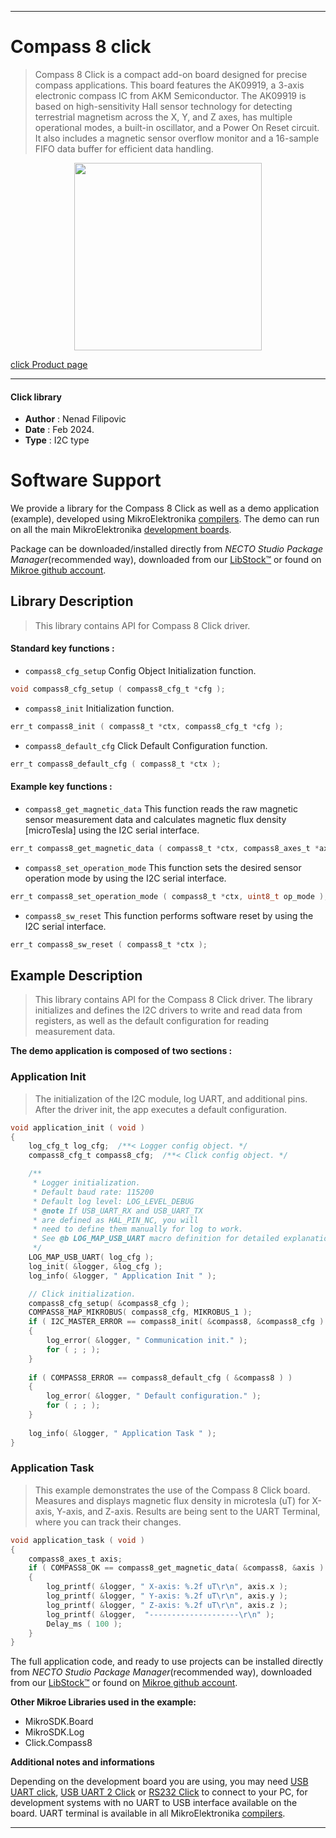 
---
# Compass 8 click

> Compass 8 Click is a compact add-on board designed for precise compass applications. This board features the AK09919, a 3-axis electronic compass IC from AKM Semiconductor. The AK09919 is based on high-sensitivity Hall sensor technology for detecting terrestrial magnetism across the X, Y, and Z axes, has multiple operational modes, a built-in oscillator, and a Power On Reset circuit. It also includes a magnetic sensor overflow monitor and a 16-sample FIFO data buffer for efficient data handling.

<p align="center">
  <img src="https://download.mikroe.com/images/click_for_ide/compass8_click.png" height=300px>
</p>

[click Product page](https://www.mikroe.com/compass-8-click)

---


#### Click library

- **Author**        : Nenad Filipovic
- **Date**          : Feb 2024.
- **Type**          : I2C type


# Software Support

We provide a library for the Compass 8 Click
as well as a demo application (example), developed using MikroElektronika
[compilers](https://www.mikroe.com/necto-studio).
The demo can run on all the main MikroElektronika [development boards](https://www.mikroe.com/development-boards).

Package can be downloaded/installed directly from *NECTO Studio Package Manager*(recommended way), downloaded from our [LibStock&trade;](https://libstock.mikroe.com) or found on [Mikroe github account](https://github.com/MikroElektronika/mikrosdk_click_v2/tree/master/clicks).

## Library Description

> This library contains API for Compass 8 Click driver.

#### Standard key functions :

- `compass8_cfg_setup` Config Object Initialization function.
```c
void compass8_cfg_setup ( compass8_cfg_t *cfg );
```

- `compass8_init` Initialization function.
```c
err_t compass8_init ( compass8_t *ctx, compass8_cfg_t *cfg );
```

- `compass8_default_cfg` Click Default Configuration function.
```c
err_t compass8_default_cfg ( compass8_t *ctx );
```

#### Example key functions :

- `compass8_get_magnetic_data` This function reads the raw magnetic sensor measurement data and calculates magnetic flux density [microTesla] using the I2C serial interface.
```c
err_t compass8_get_magnetic_data ( compass8_t *ctx, compass8_axes_t *axis );
```

- `compass8_set_operation_mode` This function sets the desired sensor operation mode by using the I2C serial interface.
```c
err_t compass8_set_operation_mode ( compass8_t *ctx, uint8_t op_mode );
```

- `compass8_sw_reset` This function performs software reset by using the I2C serial interface.
```c
err_t compass8_sw_reset ( compass8_t *ctx );
```

## Example Description

> This library contains API for the Compass 8 Click driver.
> The library initializes and defines the I2C drivers to 
> write and read data from registers, as well as the default 
> configuration for reading measurement data.

**The demo application is composed of two sections :**

### Application Init

> The initialization of the I2C module, log UART, and additional pins.
> After the driver init, the app executes a default configuration.

```c
void application_init ( void ) 
{
    log_cfg_t log_cfg;  /**< Logger config object. */
    compass8_cfg_t compass8_cfg;  /**< Click config object. */

    /** 
     * Logger initialization.
     * Default baud rate: 115200
     * Default log level: LOG_LEVEL_DEBUG
     * @note If USB_UART_RX and USB_UART_TX 
     * are defined as HAL_PIN_NC, you will 
     * need to define them manually for log to work. 
     * See @b LOG_MAP_USB_UART macro definition for detailed explanation.
     */
    LOG_MAP_USB_UART( log_cfg );
    log_init( &logger, &log_cfg );
    log_info( &logger, " Application Init " );

    // Click initialization.
    compass8_cfg_setup( &compass8_cfg );
    COMPASS8_MAP_MIKROBUS( compass8_cfg, MIKROBUS_1 );
    if ( I2C_MASTER_ERROR == compass8_init( &compass8, &compass8_cfg ) ) 
    {
        log_error( &logger, " Communication init." );
        for ( ; ; );
    }
    
    if ( COMPASS8_ERROR == compass8_default_cfg ( &compass8 ) )
    {
        log_error( &logger, " Default configuration." );
        for ( ; ; );
    }
    
    log_info( &logger, " Application Task " );
}
```

### Application Task

> This example demonstrates the use of the Compass 8 Click board.
> Measures and displays magnetic flux density in microtesla (uT) for X-axis, Y-axis, and Z-axis.
> Results are being sent to the UART Terminal, where you can track their changes.

```c
void application_task ( void ) 
{
    compass8_axes_t axis; 
    if ( COMPASS8_OK == compass8_get_magnetic_data( &compass8, &axis ) ) 
    {
        log_printf( &logger, " X-axis: %.2f uT\r\n", axis.x );
        log_printf( &logger, " Y-axis: %.2f uT\r\n", axis.y );
        log_printf( &logger, " Z-axis: %.2f uT\r\n", axis.z );      
        log_printf( &logger,  "--------------------\r\n" );
        Delay_ms ( 100 );
    }
}
```

The full application code, and ready to use projects can be installed directly from *NECTO Studio Package Manager*(recommended way), downloaded from our [LibStock&trade;](https://libstock.mikroe.com) or found on [Mikroe github account](https://github.com/MikroElektronika/mikrosdk_click_v2/tree/master/clicks).

**Other Mikroe Libraries used in the example:**

- MikroSDK.Board
- MikroSDK.Log
- Click.Compass8

**Additional notes and informations**

Depending on the development board you are using, you may need
[USB UART click](https://www.mikroe.com/usb-uart-click),
[USB UART 2 Click](https://www.mikroe.com/usb-uart-2-click) or
[RS232 Click](https://www.mikroe.com/rs232-click) to connect to your PC, for
development systems with no UART to USB interface available on the board. UART
terminal is available in all MikroElektronika
[compilers](https://shop.mikroe.com/compilers).

---
